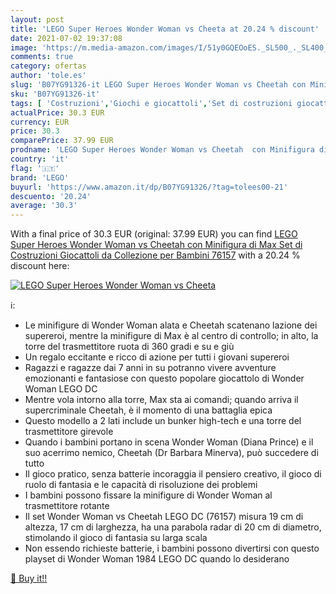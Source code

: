 ```yaml
---
layout: post
title: 'LEGO Super Heroes Wonder Woman vs Cheeta at 20.24 % discount'
date: 2021-07-02 19:37:08
image: 'https://m.media-amazon.com/images/I/51y0GQEOoES._SL500_._SL400_.jpg'
comments: true
category: ofertas
author: 'tole.es'
slug: 'B07YG91326-it LEGO Super Heroes Wonder Woman vs Cheetah con Minifigura...'
sku: 'B07YG91326-it'
tags: [ 'Costruzioni','Giochi e giocattoli','Set di costruzioni giocattolo','lego', ]
actualPrice: 30.3 EUR
currency: EUR
price: 30.3
comparePrice: 37.99 EUR
prodname: 'LEGO Super Heroes Wonder Woman vs Cheetah  con Minifigura di Max  Set di Costruzioni  Giocattoli da Collezione per Bambini  76157'
country: 'it'
flag: '🇮🇹'
brand: 'LEGO'
buyurl: 'https://www.amazon.it/dp/B07YG91326/?tag=tolees00-21'
descuento: '20.24'
average: '30.3'
---
```


With a final price of 30.3 EUR (original: 37.99 EUR) you can find [LEGO Super Heroes Wonder Woman vs Cheetah  con Minifigura di Max  Set di Costruzioni  Giocattoli da Collezione per Bambini  76157](https://www.amazon.it/dp/B07YG91326/?tag=tolees00-21) with a  20.24 % discount here:

[![LEGO Super Heroes Wonder Woman vs Cheeta](https://m.media-amazon.com/images/I/51y0GQEOoES._SL500_._SL400_.jpg)](https://www.amazon.it/dp/B07YG91326/?tag=tolees00-21)

ℹ️:

- Le minifigure di Wonder Woman alata e Cheetah scatenano lazione dei supereroi, mentre la minifigure di Max è al centro di controllo; in alto, la torre del trasmettitore ruota di 360 gradi e su e giù
- Un regalo eccitante e ricco di azione per tutti i giovani supereroi
- Ragazzi e ragazze dai 7 anni in su potranno vivere avventure emozionanti e fantasiose con questo popolare giocattolo di Wonder Woman LEGO DC
- Mentre vola intorno alla torre, Max sta ai comandi; quando arriva il supercriminale Cheetah, è il momento di una battaglia epica
- Questo modello a 2 lati include un bunker high-tech e una torre del trasmettitore girevole
- Quando i bambini portano in scena Wonder Woman (Diana Prince) e il suo acerrimo nemico, Cheetah (Dr Barbara Minerva), può succedere di tutto
- Il gioco pratico, senza batterie incoraggia il pensiero creativo, il gioco di ruolo di fantasia e le capacità di risoluzione dei problemi
- I bambini possono fissare la minifigure di Wonder Woman al trasmettitore rotante
- Il set Wonder Woman vs Cheetah LEGO DC (76157) misura 19 cm di altezza, 17 cm di larghezza, ha una parabola radar di 20 cm di diametro, stimolando il gioco di fantasia su larga scala
- Non essendo richieste batterie, i bambini possono divertirsi con questo playset di Wonder Woman 1984 LEGO DC quando lo desiderano

[🛒 Buy it!!](https://www.amazon.it/dp/B07YG91326/?tag=tolees00-21)
